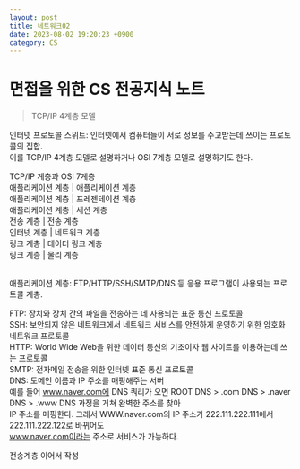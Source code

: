 ```yaml
---
layout: post
title: 네트워크02
date: 2023-08-02 19:20:23 +0900
category: CS
---
```

# 면접을 위한 CS 전공지식 노트  
> TCP/IP 4계층 모델

인터넷 프로토콜 스위트: 인터넷에서 컴퓨터들이 서로 정보를 주고받는데 쓰이는 프로토콜의 집합.  
이를 TCP/IP 4계층 모델로 설명하거나 OSI 7계층 모델로 설명하기도 한다.  

TCP/IP 계층과 OSI 7계층  
애플리케이션 계층 | 애플리케이션 계층     
애플리케이션 계층 | 프레젠테이션 계층   
애플리케이션 계층 | 세션 계층  
전송 계층 | 전송 계층  
인터넷 계층 | 네트워크 계층  
링크 계층 | 데이터 링크 계층  
링크 계층 | 물리 계층  
<br>  

애플리케이션 계층: FTP/HTTP/SSH/SMTP/DNS 등 응용 프로그램이 사용되는 프로토콜 계층.  

FTP: 장치와 장치 간의 파일을 전송하는 데 사용되는 표준 통신 프로토콜  
SSH: 보안되지 않은 네트워크에서 네트워크 서비스를 안전하게 운영하기 위한 암호화 네트워크 프로토콜  
HTTP: World Wide Web을 위한 데이터 통신의 기초이자 웹 사이트를 이용하는데 쓰는 프로토콜  
SMTP: 전자메일 전송을 위한 인터넷 표준 통신 프로토콜  
DNS: 도메인 이름과 IP 주소를 매핑해주는 서버  
예를 들어 www.naver.com에 DNS 쿼리가 오면 ROOT DNS > .com DNS > .naver DNS > .www DNS 과정을 거쳐 완벽한 주소를 찾아  
IP 주소를 매핑한다. 그래서 WWW.naver.com의 IP 주소가 222.111.222.111에서 222.111.222.122로 바뀌어도   
www.naver.com이라는 주소로 서비스가 가능하다.  

전송계층  이어서 작성 

